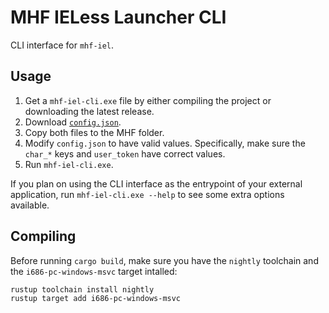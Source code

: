 # MHF IELess Launcher CLI

CLI interface for `mhf-iel`.

## Usage

1. Get a `mhf-iel-cli.exe` file by either compiling the project or downloading the latest release.
2. Download [`config.json`](config.json).
1. Copy both files to the MHF folder.
2. Modify `config.json` to have valid values. Specifically, make sure the `char_*` keys and `user_token` have correct values.
3. Run `mhf-iel-cli.exe`.

If you plan on using the CLI interface as the entrypoint of your external application, run `mhf-iel-cli.exe --help` to see some extra options available.

## Compiling

Before running `cargo build`, make sure you have the `nightly` toolchain and the `i686-pc-windows-msvc` target intalled:

```
rustup toolchain install nightly
rustup target add i686-pc-windows-msvc
```
